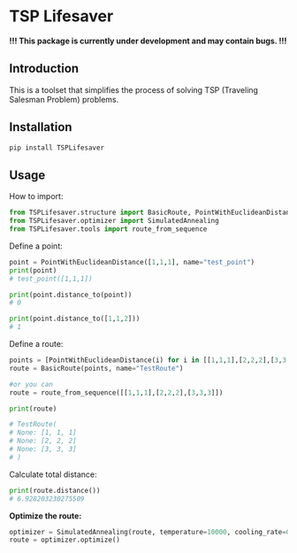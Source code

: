 # TSP Lifesaver
**!!! This package is currently under development and may contain bugs. !!!**

## Introduction

This is a toolset that simplifies the process of solving TSP (Traveling Salesman Problem) problems.

## Installation 

```python
pip install TSPLifesaver
```

## Usage

How to import:
```python
from TSPLifesaver.structure import BasicRoute, PointWithEuclideanDistance
from TSPLifesaver.optimizer import SimulatedAnnealing
from TSPLifesaver.tools import route_from_sequence
```

Define a point:
```python
point = PointWithEuclideanDistance([1,1,1], name="test_point")
print(point)
# test_point([1,1,1])

print(point.distance_to(point))
# 0

print(point.distance_to([1,1,2]))
# 1
```

Define a route:
```python
points = [PointWithEuclideanDistance(i) for i in [[1,1,1],[2,2,2],[3,3,3]]]
route = BasicRoute(points, name="TestRoute")

#or you can
route = route_from_sequence([[1,1,1],[2,2,2],[3,3,3]])

print(route)

# TestRoute(
# None: [1, 1, 1]
# None: [2, 2, 2]
# None: [3, 3, 3]
# )
```

Calculate total distance:
```python
print(route.distance())
# 6.928203230275509
```

**Optimize the route:**
```python
optimizer = SimulatedAnnealing(route, temperature=10000, cooling_rate=0.003, min_temperature=1)
route = optimizer.optimize()
```
